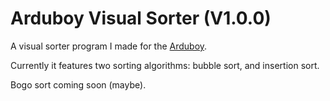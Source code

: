 # Arduboy Visual Sorter (V1.0.0)
A visual sorter program I made for the [Arduboy](https://www.arduboy.com/).

Currently it features two sorting algorithms: bubble sort, and insertion sort.

Bogo sort coming soon (maybe).
